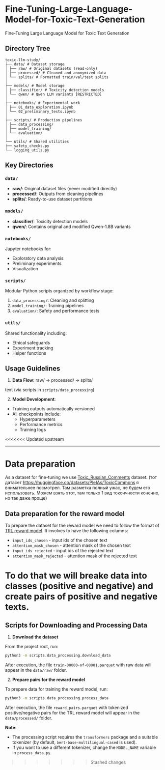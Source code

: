 # Fine-Tuning-Large-Language-Model-for-Toxic-Text-Generation
Fine-Tuning Large Language Model for Toxic Text Generation

## Directory Tree

```
toxic-llm-study/
├── data/ # Dataset storage
│ ├── raw/ # Original datasets (read-only)
│ ├── processed/ # Cleaned and anonymized data
│ └── splits/ # Formatted train/val/test splits
│
├── models/ # Model storage
│ ├── classifier/ # Toxicity detection models
│ └── qwen/ # Qwen LLM variants [RESTRICTED]
│
├── notebooks/ # Experimental work
│ ├── 01_data_exploration.ipynb
│ └── 02_preliminary_tests.ipynb
│
├── scripts/ # Production pipelines
│ ├── data_processing/
│ ├── model_training/
│ └── evaluation/
│
└── utils/ # Shared utilities
├── safety_checks.py
└── logging_utils.py
```

## Key Directories

### `data/`
- **raw/**: Original dataset files (never modified directly)
- **processed/**: Outputs from cleaning pipelines 
- **splits/**: Ready-to-use dataset partitions 



### `models/`
- **classifier/**: Toxicity detection models 
- **qwen/**: 
  Contains original and modified Qwen-1.8B variants

### `notebooks/`
Jupyter notebooks for:
- Exploratory data analysis
- Preliminary experiments
- Visualization

### `scripts/`
Modular Python scripts organized by workflow stage:
1. `data_processing/`: Cleaning and splitting
2. `model_training/`: Training pipelines
3. `evaluation/`: Safety and performance tests

### `utils/`
Shared functionality including:
- Ethical safeguards
- Experiment tracking
- Helper functions

## Usage Guidelines

1. **Data Flow**:
raw/ → processed/ → splits/

text
(via scripts in `scripts/data_processing`)

2. **Model Development**:
- Training outputs automatically versioned
- All checkpoints include:
  - Hyperparameters
  - Performance metrics
  - Training logs

<<<<<<< Updated upstream

---

# Data preparation

As a dataset for fine-tuning we use [Toxic_Russian_Comments](https://huggingface.co/datasets/AlexSham/Toxic_Russian_Comments) dataset. (тот датасет https://huggingface.co/datasets/PleIAs/ToxicCommons я внимательнее посмотрел. Там разметка полный ужас, не будем его использовать. Можем взять этот, там только 1 вид токсичности конечно, но так даже проще) 

## Data preparation for the reward model 

To prepare the dataset for the reward model we need to follow the format of [TRL reward model](https://huggingface.co/docs/trl/main/reward_trainer). It involves to have the following columns:

* `input_ids_chosen` - input ids of the chosen text
* `attention_mask_chosen` - attention mask of the chosen text
* `input_ids_rejected` - input ids of the rejected text
* `attention_mask_rejected` - attention mask of the rejected text

To do that we will breake data into classes (positive and negative) and create pairs of positive and negative texts.
=======
## Scripts for Downloading and Processing Data

1. **Download the dataset**

From the project root, run:
```bash
python3 -m scripts.data_processing.download_data
```

After execution, the file `train-00000-of-00001.parquet` with raw data will appear in the `data/raw/` folder.

2. **Prepare pairs for the reward model**

To prepare data for training the reward model, run:
```bash
python3 -m scripts.data_processing.process_data
```

After execution, the file `reward_pairs.parquet` with tokenized positive/negative pairs for the TRL reward model will appear in the `data/processed/` folder.

**Note:**
- The processing script requires the `transformers` package and a suitable tokenizer (by default, `bert-base-multilingual-cased` is used).
- If you want to use a different tokenizer, change the `MODEL_NAME` variable in `process_data.py`.

>>>>>>> Stashed changes
